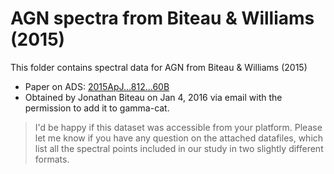 # AGN spectra from Biteau & Williams (2015)

This folder contains spectral data for AGN from Biteau & Williams (2015)

* Paper on ADS: [2015ApJ...812...60B](https://ui.adsabs.harvard.edu/?#abs/2015ApJ...812...60B)
* Obtained by Jonathan Biteau on Jan 4, 2016 via email with the permission to add it to gamma-cat.

> I'd be happy if this dataset was accessible from your platform.
> Please let me know if you have any question on the attached datafiles,
> which list all the spectral points included in our study in two slightly different formats.
